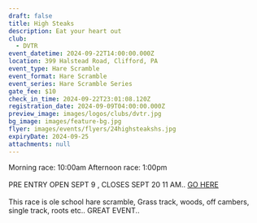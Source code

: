 ```yaml
---
draft: false
title: High Steaks
description: Eat your heart out
club:
  - DVTR
event_datetime: 2024-09-22T14:00:00.000Z
location: 399 Halstead Road, Clifford, PA
event_type: Hare Scramble
event_format: Hare Scramble
event_series: Hare Scramble Series
gate_fee: $10
check_in_time: 2024-09-22T23:01:08.120Z
registration_date: 2024-09-09T04:00:00.000Z
preview_image: images/logos/clubs/dvtr.jpg
bg_image: images/feature-bg.jpg
flyer: images/events/flyers/24highsteakshs.jpg
expiryDate: 2024-09-25
attachments: null
---
```

Morning race: 10:00am
Afternoon race: 1:00pm\
\
PRE ENTRY OPEN SEPT 9 , CLOSES SEPT 20 11 AM.. [ GO HERE](https://www.moto-tally.com/ECEA/ECEA/PreEntry.aspx)\
\
This race is ole school hare scramble, Grass track, woods, off cambers, single track, roots etc.. GREAT EVENT..